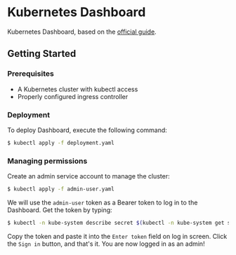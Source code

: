 # Kubernetes Dashboard

Kubernetes Dashboard, based on the [official guide](https://github.com/kubernetes/dashboard).

## Getting Started

### Prerequisites
- A Kubernetes cluster with kubectl access
- Properly configured ingress controller

### Deployment
To deploy Dashboard, execute the following command:

```sh
$ kubectl apply -f deployment.yaml
```

### Managing permissions

Create an admin service account to manage the cluster:

```sh
$ kubectl apply -f admin-user.yaml
```

We will use the `admin-user` token as a Bearer token to log in to the Dashboard. Get the token by typing:

```sh
$ kubectl -n kube-system describe secret $(kubectl -n kube-system get secret | grep admin-user | awk '{print $1}')
```

Copy the token and paste it into the `Enter token` field on log in screen. Click the `Sign in` button, and that's it. You are now logged in as an admin!
